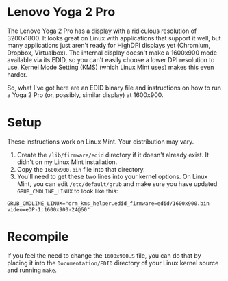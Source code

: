 Lenovo Yoga 2 Pro
=================

The Lenovo Yoga 2 Pro has a display with a ridiculous resolution of 3200x1800. It looks great on Linux with applications
that support it well, but many applications just aren't ready for HighDPI displays yet (Chromium, Dropbox, Virtualbox).
The internal display doesn't make a 1600x900 mode available via its EDID, so you can't easily choose a lower DPI
resolution to use. Kernel Mode Setting (KMS) (which Linux Mint uses) makes this even harder.

So, what I've got here are an EDID binary file and instructions on how to run a Yoga 2 Pro (or, possibly, similar
display) at 1600x900.

Setup
=====

These instructions work on Linux Mint. Your distribution may vary.

1. Create the `/lib/firmware/edid` directory if it doesn't already exist. It didn't on my Linux Mint installation.
2. Copy the `1600x900.bin` file into that directory.
3. You'll need to get these two lines into your kernel options. On Linux Mint, you can edit `/etc/default/grub` and make
   sure you have updated `GRUB_CMDLINE_LINUX` to look like this:

```
GRUB_CMDLINE_LINUX="drm_kms_helper.edid_firmware=edid/1600x900.bin video=eDP-1:1600x900-24@60"
```

Recompile
=========

If you feel the need to change the `1600x900.S` file, you can do that by placing it into the `Documentation/EDID`
directory of your Linux kernel source and running `make`.

